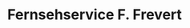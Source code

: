 ---
title: "Fernsehservice F. Frevert"
url: /extertal/fernsehservice-f-frevert/
shop: Elektronik
---